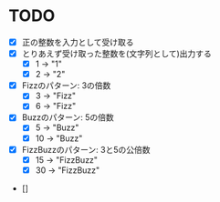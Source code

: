 TODO
========================================
- [x] 正の整数を入力として受け取る
- [x] とりあえず受け取った整数を(文字列として)出力する
    - [x] 1 -> "1"
    - [x] 2 -> "2"
- [x] Fizzのパターン: 3の倍数
    - [x] 3 -> "Fizz"
    - [x] 6 -> "Fizz"    
- [x] Buzzのパターン: 5の倍数
    - [x] 5 -> "Buzz"
    - [x] 10 -> "Buzz"    
- [x] FizzBuzzのパターン: 3と5の公倍数
    - [x] 15 -> "FizzBuzz"
    - [x] 30 -> "FizzBuzz"
- [] 